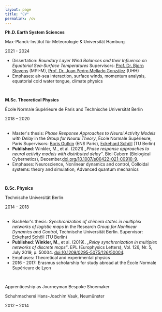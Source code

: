```yaml
---
layout: page
title: "CV"
permalink: /cv
---
```

**Ph.D. Earth System Sciences**
<br>

Max-Planck-Institut für Meteorologie & Universität Hamburg
<br>

2021 - 2024
<br>
- Dissertation: *Boundary Layer Wind Balances and their Influence on Equatorial Sea-Surface Temperatures*
	Supervisors: [Prof. Dr. Bjorn Stevens](https://mpimet.mpg.de/institut/mitarbeiterinnen/mitarbeiterdetail?tx_mitarbeiterverwaltung_mitarbeiterliste%5Baction%5D=show&tx_mitarbeiterverwaltung_mitarbeiterliste%5Bcontroller%5D=Mitarbeiter&tx_mitarbeiterverwaltung_mitarbeiterliste%5Bmitarbeiter%5D=11&cHash=6b76dcfaee5961642aba4f38def0c875) (MPI-M), [Prof. Dr. Juan Pedro Mellado González](https://jpmellado.github.io/) (UHH)
- Emphases: air-sea interaction, surface winds, momentum analysis, equatorial cold water tongue, climate physics
<br>

**M.Sc. Theoretical Physics**
<br>

École Normale Supérieure de Paris and Technische Universität Berlin
<br>

2018 – 2020   
<br>
- Master's thesis: *Phase Response Approaches to Neural Activity Models with Delay* in the *Group for Neural Theory*, École Normale Supérieure, Paris
	Supervisors: [Boris Gutkin](https://lnc2.dec.ens.fr/en/member/636/boris-gutkin) (ENS Paris), [Eckehard Schöll](https://www.tu.berlin/itp/agschoell/eckehard-schoell-2) (TU Berlin)
- **Published**: 
	Winkler, M., et al. (2021) *„Phase response approaches to neural activity models with distributed delay"*. Biol Cybern (Biological Cybernetics), December.[doi.org/10.1007/s00422-021-00910-9](https://link.springer.com/article/10.1007/s00422-021-00910-9).
- Emphases: Neuroscience, Nonlinear dynamics and control, Colloidal systems: theory and simulation, Advanced quantum mechanics
<br>

**B.Sc. Physics**
<br>

Technische Universität Berlin
<br>

2014 – 2018   
<br>
- Bachelor's thesis: *Synchronization of chimera states in multiplex networks of logistic maps* in the Research *Group for Nonlinear Dynamics and Control*, Technische Universität Berlin.
	Supervisor: [Eckehard Schöll](https://www.tu.berlin/itp/agschoell/eckehard-schoell-2) (TU Berlin)
- **Published**: 
	**Winkler, M.**, et al. (2019). *„Relay synchronization in multiplex networks of discrete maps"*. EPL (Europhysics Letters), Vol. 126, Nr. 5, July 2019, p. 50004. [doi:10.1209/0295-5075/126/50004](https://iopscience.iop.org/article/10.1209/0295-5075/126/50004/pdf).
- Emphases: Theoretical and experimental physics
- 2016 - 2017: Erasmus scholarship for study abroad at the École Normale Supérieure de Lyon
<br>

Apprenticeship as Journeyman Bespoke Shoemaker
<br>

Schuhmacherei Hans-Joachim Vauk, Neumünster
<br>

2012 – 2014
